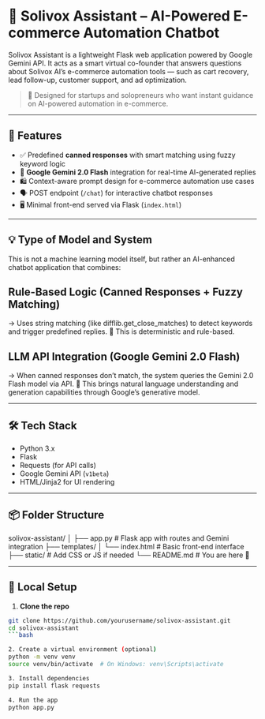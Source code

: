 # 🤖 Solivox Assistant – AI-Powered E-commerce Automation Chatbot

Solivox Assistant is a lightweight Flask web application powered by Google Gemini API. It acts as a smart virtual co-founder that answers questions about Solivox AI’s e-commerce automation tools — such as cart recovery, lead follow-up, customer support, and ad optimization.

> 🎯 Designed for startups and solopreneurs who want instant guidance on AI-powered automation in e-commerce.

---

## 🚀 Features

- ✅ Predefined **canned responses** with smart matching using fuzzy keyword logic
- 🧠 **Google Gemini 2.0 Flash** integration for real-time AI-generated replies
- 🛍️ Context-aware prompt design for e-commerce automation use cases
- 🗣️ POST endpoint (`/chat`) for interactive chatbot responses
- 🖥️ Minimal front-end served via Flask (`index.html`)

---

## 💡 Type of Model and System
This is not a machine learning model itself, but rather an AI-enhanced chatbot application that combines:

## Rule-Based Logic (Canned Responses + Fuzzy Matching)
→ Uses string matching (like difflib.get_close_matches) to detect keywords and trigger predefined replies.
🔧 This is deterministic and rule-based.

## LLM API Integration (Google Gemini 2.0 Flash)
→ When canned responses don’t match, the system queries the Gemini 2.0 Flash model via API.
🧠 This brings natural language understanding and generation capabilities through Google’s generative model.

---

## 🛠️ Tech Stack

- Python 3.x
- Flask
- Requests (for API calls)
- Google Gemini API (`v1beta`)
- HTML/Jinja2 for UI rendering

---

## 📦 Folder Structure

solivox-assistant/
│
├── app.py # Flask app with routes and Gemini integration
├── templates/
│ └── index.html # Basic front-end interface
├── static/ # Add CSS or JS if needed
└── README.md # You are here 🌟

---

## 🧪 Local Setup

1. **Clone the repo**

```bash
git clone https://github.com/yourusername/solivox-assistant.git
cd solivox-assistant
```bash

2. Create a virtual environment (optional)
python -m venv venv
source venv/bin/activate  # On Windows: venv\Scripts\activate

3. Install dependencies
pip install flask requests

4. Run the app
python app.py
